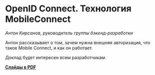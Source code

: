 # OpenID Connect. Технология MobileConnect

_Антон Кирсанов, руководитель группы бэкенд-разработки_

Антон рассказывает о том, зачем нужна внешняя авторизация, что такое Mobile Connect, и как он работает.

Доклад будет интересен всем разработчикам.

**[Слайды в PDF](openid-connect-mobileconnect.pdf)**

